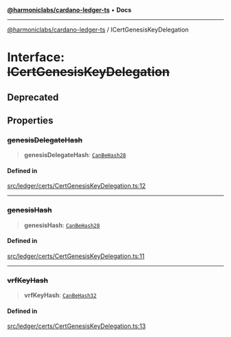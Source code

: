 [**@harmoniclabs/cardano-ledger-ts**](../README.md) • **Docs**

***

[@harmoniclabs/cardano-ledger-ts](../globals.md) / ICertGenesisKeyDelegation

# Interface: ~~ICertGenesisKeyDelegation~~

## Deprecated

## Properties

### ~~genesisDelegateHash~~

> **genesisDelegateHash**: [`CanBeHash28`](../type-aliases/CanBeHash28.md)

#### Defined in

[src/ledger/certs/CertGenesisKeyDelegation.ts:12](https://github.com/HarmonicLabs/cardano-ledger-ts/blob/94dd590ffe94133126b0d8d49920fc7b002e1975/src/ledger/certs/CertGenesisKeyDelegation.ts#L12)

***

### ~~genesisHash~~

> **genesisHash**: [`CanBeHash28`](../type-aliases/CanBeHash28.md)

#### Defined in

[src/ledger/certs/CertGenesisKeyDelegation.ts:11](https://github.com/HarmonicLabs/cardano-ledger-ts/blob/94dd590ffe94133126b0d8d49920fc7b002e1975/src/ledger/certs/CertGenesisKeyDelegation.ts#L11)

***

### ~~vrfKeyHash~~

> **vrfKeyHash**: [`CanBeHash32`](../type-aliases/CanBeHash32.md)

#### Defined in

[src/ledger/certs/CertGenesisKeyDelegation.ts:13](https://github.com/HarmonicLabs/cardano-ledger-ts/blob/94dd590ffe94133126b0d8d49920fc7b002e1975/src/ledger/certs/CertGenesisKeyDelegation.ts#L13)
